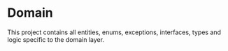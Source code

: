 # Domain

This project contains all entities, enums, exceptions, interfaces, types and logic specific to the domain layer.
